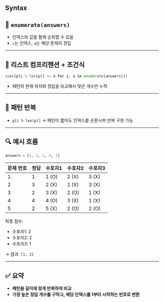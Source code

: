 ## Syntax

## 🔹 `enumerate(answers)`
- 인덱스와 값을 함께 순회할 수 있음
- `i`는 인덱스, `a`는 해당 문제의 정답

---

## 🔹 리스트 컴프리헨션 + 조건식

```python
sum([p[i % len(p)] == a for i, a in enumerate(answers)])
```

- 패턴의 현재 위치와 정답을 비교해서 맞은 개수만 누적

---

## 🔹 패턴 반복

- `p[i % len(p)]` → 패턴이 짧아도 인덱스를 순환시켜 반복 구현 가능

---

## 🔍 예시 흐름

```python
answers = [1, 3, 2, 4, 2]
```

| 문제 번호 | 정답 | 수포자1 | 수포자2 | 수포자3 |
|-----------|------|---------|---------|---------|
| 1         | 1    | 1 (O)   | 2 (X)   | 3 (X)   |
| 2         | 3    | 2 (X)   | 1 (X)   | 3 (X)   |
| 3         | 2    | 3 (X)   | 2 (O)   | 1 (X)   |
| 4         | 4    | 4 (O)   | 3 (X)   | 1 (X)   |
| 5         | 2    | 5 (X)   | 2 (O)   | 2 (O)   |

최종 점수:  
- 수포자1: 2  
- 수포자2: 2  
- 수포자3: 1  

→ 결과: `[1, 2]`

---

## ✅ 요약

- **패턴을 길이에 맞게 반복하여 비교**
- **가장 높은 정답 개수를 구하고, 해당 인덱스를 1부터 시작하는 번호로 변환**
